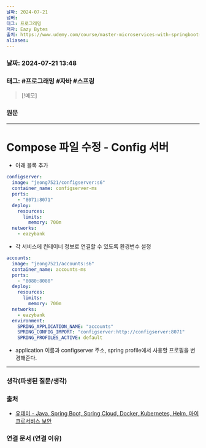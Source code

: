 ```yaml
---
날짜: 2024-07-21
넘버: 
태그: 프로그래밍
저자: Eazy Bytes
출처: https://www.udemy.com/course/master-microservices-with-springboot-docker-kubernetes-korean/
aliases:
---
```

### 날짜:  2024-07-21 13:48

### 태그: #프로그래밍 #자바 #스프링

>[!메모]
>

### 원문
---
# Compose 파일 수정 - Config 서버
- 아래 블록 추가
```yaml
configserver:
  image: "jeong7521/configserver:s6"
  container_name: configserver-ms
  ports:
    - "8071:8071"
  deploy:
    resources:
  	  limits:
	    memory: 700m
  networks:
    - eazybank
```
- 각 서비스에 컨테이너 정보로 연결할 수 있도록 환경변수 설정
```yaml hl:12-15
accounts:
  image: "jeong7521/accounts:s6"
  container_name: accounts-ms
  ports:
    - "8080:8080"
  deploy:
    resources:
      limits:
        memory: 700m
  networks:
    - eazybank
  environment:
    SPRING_APPLICATION_NAME: "accounts"
    SPRING_CONFIG_IMPORT: "configserver:http://configserver:8071"
    SPRING_PROFILES_ACTIVE: default
```
- application 이름과 configserver 주소, spring profile에서 사용할 프로필을 변경해준다.

---
### 생각(파생된 질문/생각)

### 출처
- [유데미 - Java, Spring Boot, Spring Cloud, Docker, Kubernetes, Helm, 마이크로서비스 보안](https://www.udemy.com/course/master-microservices-with-springboot-docker-kubernetes-korean/)

### 연결 문서 (연결 이유)
